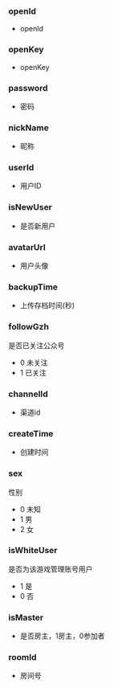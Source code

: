 ### **openId**
- openId

### **openKey**
- openKey

### **password**
- 密码

### **nickName**
- 昵称

### **userId**
- 用户ID

### **isNewUser**
- 是否新用户

### **avatarUrl**
- 用户头像

### **backupTime**
- 上传存档时间(秒)

### **followGzh**
是否已关注公众号
- 0 未关注
- 1 已关注

### **channelId**
- 渠道id

### **createTime**
- 创建时间

### **sex**
性别
- 0 未知
- 1 男
- 2 女

### **isWhiteUser**
是否为该游戏管理账号用户
- 1 是
- 0 否

### **isMaster**
- 是否房主，1房主，0参加者

### **roomId**
- 房间号

